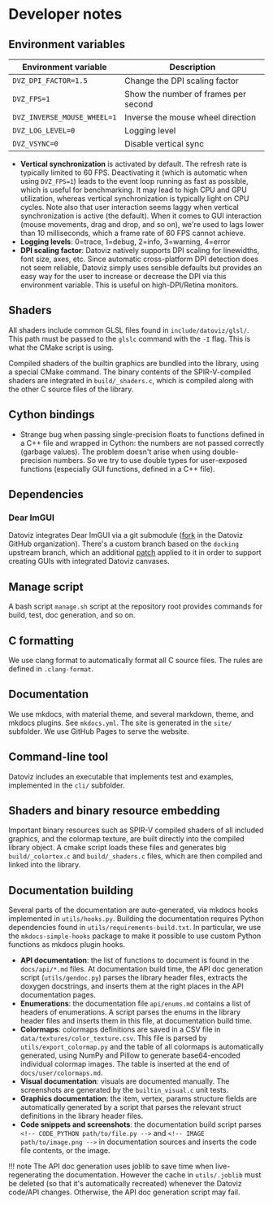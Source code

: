 # Developer notes

## Environment variables

| Environment variable              | Description                                           |
|-----------------------------------|-------------------------------------------------------|
| `DVZ_DPI_FACTOR=1.5`              | Change the DPI scaling factor                         |
| `DVZ_FPS=1`                       | Show the number of frames per second                  |
| `DVZ_INVERSE_MOUSE_WHEEL=1`       | Inverse the mouse wheel direction                     |
| `DVZ_LOG_LEVEL=0`                 | Logging level                                         |
| `DVZ_VSYNC=0`                     | Disable vertical sync                                 |


* **Vertical synchronization** is activated by default. The refresh rate is typically limited to 60 FPS. Deactivating it (which is automatic when using `DVZ_FPS=1`) leads to the event loop running as fast as possible, which is useful for benchmarking. It may lead to high CPU and GPU utilization, whereas vertical synchronization is typically light on CPU cycles. Note also that user interaction seems laggy when vertical synchronization is active (the default). When it comes to GUI interaction (mouse movements, drag and drop, and so on), we're used to lags lower than 10 milliseconds, which a frame rate of 60 FPS cannot achieve.
* **Logging levels**: 0=trace, 1=debug, 2=info, 3=warning, 4=error
* **DPI scaling factor**: Datoviz natively supports DPI scaling for linewidths, font size, axes, etc. Since automatic cross-platform DPI detection does not seem reliable, Datoviz simply uses sensible defaults but provides an easy way for the user to increase or decrease the DPI via this environment variable. This is useful on high-DPI/Retina monitors.


## Shaders

All shaders include common GLSL files found in `include/datoviz/glsl/`. This path must be passed to the `glslc` command with the `-I` flag. This is what the CMake script is using.

Compiled shaders of the builtin graphics are bundled into the library, using a special CMake command. The binary contents of the SPIR-V-compiled shaders are integrated in `build/_shaders.c`, which is compiled along with the other C source files of the library.


## Cython bindings

* Strange bug when passing single-precision floats to functions defined in a C++ file and wrapped in Cython: the numbers are not passed correctly (garbage values). The problem doesn't arise when using double-precision numbers. So we try to use double types for user-exposed functions (especially GUI functions, defined in a C++ file).


## Dependencies


### Dear ImGUI

Datoviz integrates Dear ImGUI via a git submodule ([fork](https://github.com/datoviz/imgui) in the Datoviz GitHub organization). There's a custom branch based on the `docking` upstream branch, which an additional [patch](https://github.com/martty/imgui/commit/f1f948bea715754ad5e83d4dd9f928aecb4ed1d3) applied to it in order to support creating GUIs with integrated Datoviz canvases.


## Manage script

A bash script `manage.sh` script at the repository root provides commands for build, test, doc generation, and so on.


## C formatting

We use clang format to automatically format all C source files. The rules are defined in `.clang-format`.


## Documentation

We use mkdocs, with material theme, and several markdown, theme, and mkdocs plugins. See `mkdocs.yml`. The site is generated in the `site/` subfolder. We use GitHub Pages to serve the website.


## Command-line tool

Datoviz includes an executable that implements test and examples, implemented in the `cli/` subfolder.


## Shaders and binary resource embedding

Important binary resources such as SPIR-V compiled shaders of all included graphics, and the colormap texture, are built directly into the compiled library object. A cmake script loads these files and generates big `build/_colortex.c` and `build/_shaders.c` files, which are then compiled and linked into the library.


## Documentation building

Several parts of the documentation are auto-generated, via mkdocs hooks implemented in `utils/hooks.py`. Building the documentation requires Python dependencies found in `utils/requirements-build.txt`. In particular, we use the `mkdocs-simple-hooks` package to make it possible to use custom Python functions as mkdocs plugin hooks.

* **API documentation**: the list of functions to document is found in the `docs/api/*.md` files. At documentation build time, the API doc generation script (`utils/gendoc.py`) parses the library header files, extracts the doxygen docstrings, and inserts them at the right places in the API documentation pages.
* **Enumerations**: the documentation file `api/enums.md` contains a list of headers of enumerations. A script parses the enums in the library header files and inserts them in this file, at documentation build time.
* **Colormaps**: colormaps definitions are saved in a CSV file in `data/textures/color_texture.csv`. This file is parsed by `utils/export_colormap.py` and the table of all colormaps is automatically generated, using NumPy and Pillow to generate base64-encoded individual colormap images. The table is inserted at the end of `docs/user/colormaps.md`.
* **Visual documentation**: visuals are documented manually. The screenshots are generated by the `builtin_visual.c` unit tests.
* **Graphics documentation**: the item, vertex, params structure fields are automatically generated by a script that parses the relevant struct definitions in the library header files.
* **Code snippets and screenshots**: the documentation build script parses `<!-- CODE_PYTHON path/to/file.py -->` and `<!-- IMAGE path/to/image.png -->` in documentation sources and inserts the code file contents, or the image.

!!! note
    The API doc generation uses joblib to save time when live-regenerating the documentation. However the cache in `utils/.joblib` must be deleted (so that it's automatically recreated) whenever the Datoviz code/API changes. Otherwise, the API doc generation script may fail.
